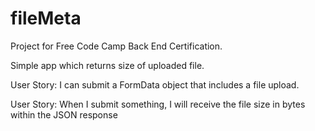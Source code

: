 # fileMeta

Project for Free Code Camp Back End Certification. 

Simple app which returns size of uploaded file.


User Story: I can submit a FormData object that includes a file upload.

User Story: When I submit something, I will receive the file size in bytes within the JSON response
